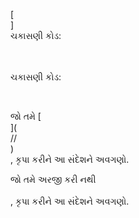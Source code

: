 [<br host>]<br action>ચકાસણી કોડ:<br code>

<br url><br action>ચકાસણી કોડ:

<br code>

જો તમે [<br host>](<br protocol>//<br host>)<br action>, કૃપા કરીને આ સંદેશને અવગણો.

જો તમે અરજી કરી નથી<br url><br action>, કૃપા કરીને આ સંદેશને અવગણો.
